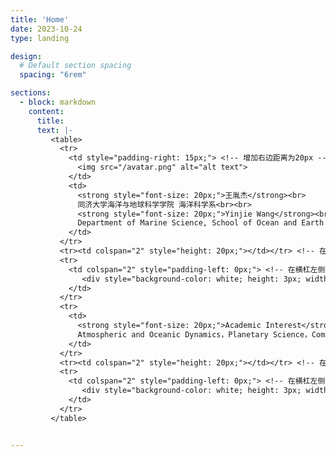 ```yaml
---
title: 'Home'
date: 2023-10-24
type: landing

design:
  # Default section spacing
  spacing: "6rem"

sections:
  - block: markdown
    content:
      title: 
      text: |-
         <table>
           <tr>
             <td style="padding-right: 15px;"> <!-- 增加右边距离为20px -->
               <img src="/avatar.png" alt="alt text">
             </td>
             <td>
               <strong style="font-size: 20px;">王胤杰</strong><br>
               同济大学海洋与地球科学学院 海洋科学系<br><br>
               <strong style="font-size: 20px;">Yinjie Wang</strong><br>
               Department of Marine Science, School of Ocean and Earth Sciences, Tongji University<br>
             </td>
           </tr>
           <tr><td colspan="2" style="height: 20px;"></td></tr> <!-- 在这里添加一个空行的效果 -->
           <tr>
             <td colspan="2" style="padding-left: 0px;"> <!-- 在横杠左侧添加空白 -->
                <div style="background-color: white; height: 3px; width: 80%;"></div> <!-- 控制横杠的宽度和背景色 -->
             </td>
           </tr>
           <tr>
             <td>
               <strong style="font-size: 20px;">Academic Interest</strong><br>
               Atmospheric and Oceanic Dynamics，Planetary Science，Complex System<br>
             </td>
           </tr>
           <tr><td colspan="2" style="height: 20px;"></td></tr> <!-- 在这里添加一个空行的效果 -->
           <tr>
             <td colspan="2" style="padding-left: 0px;"> <!-- 在横杠左侧添加空白 -->
                <div style="background-color: white; height: 3px; width: 80%;"></div> <!-- 控制横杠的宽度和背景色 -->
             </td>
           </tr>
         </table>


---
```

